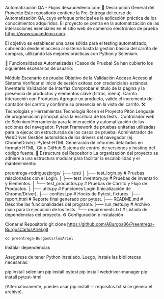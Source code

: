 Automatización QA - Flujos desaucedemo.com
📄 Descripción General del Proyecto
Este repositorio contiene la Pre-Entrega del curso de Automatización QA, cuyo enfoque principal es la aplicación práctica de los conocimientos adquiridos. El proyecto se centra en la automatización de las interacciones esenciales en el sitio web de comercio electrónico de prueba https://www.saucedemo.com.

El objetivo es establecer una base sólida para el testing automatizado, cubriendo desde el acceso al sistema hasta la gestión básica del carrito de compras, utilizando las mejores prácticas con Python y Selenium.

🚀 Funcionalidades Automatizadas (Casos de Prueba)
Se han cubierto los siguientes escenarios de usuario:

Módulo	Escenario de prueba	Objetivo de la Validación
Acceso	Acceso al Sistema	Verificar el inicio de sesión exitosa con credenciales estándar.
Inventario	Validación de Interfaz	Comprobar el título de la página y la presencia de productos y elementos clave (filtros, menú).
Carrito	Interacción con Productos	Agregue un producto, valide el incremento del contador del carrito y confirme su presencia en la vista del carrito.
🛠️ Tecnologías y Herramientas
Tecnología	Rol en el Proyecto
Pitón	Lenguaje de programación principal para la escritura de los tests .
Controlador web de Selenium	Herramienta para la interacción y automatización de las acciones del navegador.
Pytest	Framework de pruebas unitarias utilizadas para la ejecución estructurada de los casos de prueba.
Administrador de WebDriver	Gestión automática de los drivers del navegador (ej. ChromeDriver).
Pytest-HTML	Generación de informes detallados en formato HTML.
Git y GitHub	Sistema de control de versiones y hosting del código fuente.
📁 Estructura del Repositorio
La organización del proyecto se adhiere a una estructura modular para facilitar la escalabilidad y el mantenimiento:

preentrega-rodriguezjorge/ 
├── test/ 
│     ├── test_login.py         # Pruebas relacionadas con el Login. 
│     ├── test_inventory.py     # Pruebas de Inventario y Elementos. 
│     └── test_productos.py     # Pruebas de Carrito y Flujo de Productos.
│ 
├── utils.py                # Funciones Login (Inicialización de Chrome/Driver). 
├── conftest.py             # Hooks de Pytest, fixtures. 
├── report.html             # Reporte final generado por pytest. 
├── README.md               # Describe las funcionalidades del programa. 
├── run_tests.py            # Archivo main para la ejecución de los tests. 
└── requirements.txt        # Listado de dependencias del proyecto.
⚙️ Configuración e instalación

Clonar el Repositorio
    git clone https://github.com/ABurgos86/Preentrega-BurgosCarlosAriel.git

    cd preentrega-BurgosCarlosAriel

Instalar dependencias

Asegúrese de tener Python instalado. Luego, instale las bibliotecas necesarias:

pip install selenium
pip install pytest
pip install webdriver-manager
pip install pytest-html

(Alternativamente, puedes usar pip install -r requisitos.txt si se genera el archivo).
